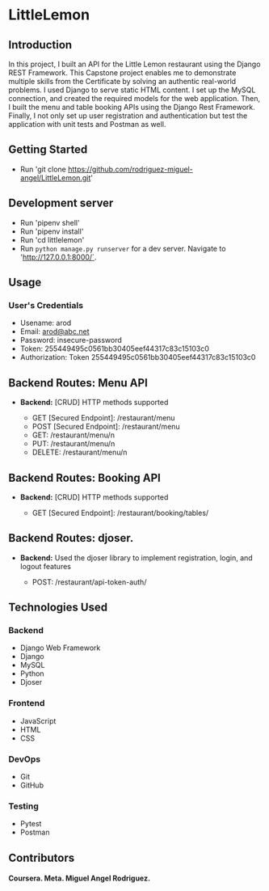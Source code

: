 # LittleLemon

## Introduction
In this project, I built an API for the Little Lemon restaurant using the Django REST Framework. This Capstone project enables me to demonstrate multiple skills from the Certificate by solving an authentic real-world problems. I used Django to serve static HTML content. I set up the MySQL connection, and created the required models for the web application. Then, I built the menu and table booking APIs using the Django Rest Framework. Finally, I not only set up user registration and authentication but test the application with unit tests and Postman as well.


## Getting Started
* Run 'git clone https://github.com/rodriguez-miguel-angel/LittleLemon.git'   

## Development server
* Run 'pipenv shell'
* Run 'pipenv install'
* Run 'cd littlelemon'
* Run `python manage.py runserver` for a dev server. Navigate to 'http://127.0.0.1:8000/`.

## Usage
### User's Credentials
* Usename: arod
* Email: arod@abc.net
* Password: insecure-password
* Token: 255449495c0561bb30405eef44317c83c15103c0
* Authorization: Token 255449495c0561bb30405eef44317c83c15103c0

<h2>Backend Routes: Menu API</h2>
<ul>
  <li><strong>Backend:</strong> [CRUD] HTTP methods supported</li>
  <ul>
    <li>GET [Secured Endpoint]: /restaurant/menu </li>
    <li>POST [Secured Endpoint]: /restaurant/menu </li>
    <li>GET: /restaurant/menu/n </li>
    <li>PUT: /restaurant/menu/n </li>
    <li>DELETE: /restaurant/menu/n </li>
  </ul>
</ul>

<h2>Backend Routes: Booking API</h2>
<ul>
  <li><strong>Backend:</strong> [CRUD] HTTP methods supported</li>
  <ul>
    <li>GET [Secured Endpoint]: /restaurant/booking/tables/ </li>
  </ul>
</ul>

<h2>Backend Routes: djoser.</h2>
<ul>
  <li><strong>Backend:</strong> Used the djoser library to implement registration, login, and logout features</li>
  <ul>
    <li>POST: /restaurant/api-token-auth/ </li>
  </ul>
</ul>

## Technologies Used
### Backend
* Django Web Framework
* Django 
* MySQL
* Python
* Djoser

### Frontend
* JavaScript
* HTML
* CSS

### DevOps
* Git
* GitHub

### Testing
* Pytest
* Postman


## Contributors
#### Coursera. Meta. Miguel Angel Rodriguez.

